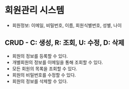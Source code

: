 # 회원관리 시스템

- 회원정보: 이메일, 비밀번호, 이름, 회원식별번호, 성별, 나이

## CRUD - C: 생성, R: 조회, U: 수정, D: 삭제
- 회원의 정보를 등록할 수 있다.
- 개별회원의 정보를 이메일을 통해 조회할 수 있다.
- 모든 회원의 목록을 조회할 수 있다.
- 회원의 비밀번호를 수정할 수 있다.
- 회원의 정보를 삭제할 수 있다. 